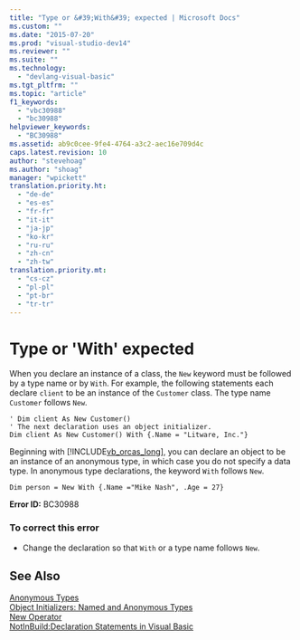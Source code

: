 ```yaml
---
title: "Type or &#39;With&#39; expected | Microsoft Docs"
ms.custom: ""
ms.date: "2015-07-20"
ms.prod: "visual-studio-dev14"
ms.reviewer: ""
ms.suite: ""
ms.technology: 
  - "devlang-visual-basic"
ms.tgt_pltfrm: ""
ms.topic: "article"
f1_keywords: 
  - "vbc30988"
  - "bc30988"
helpviewer_keywords: 
  - "BC30988"
ms.assetid: ab9c0cee-9fe4-4764-a3c2-aec16e709d4c
caps.latest.revision: 10
author: "stevehoag"
ms.author: "shoag"
manager: "wpickett"
translation.priority.ht: 
  - "de-de"
  - "es-es"
  - "fr-fr"
  - "it-it"
  - "ja-jp"
  - "ko-kr"
  - "ru-ru"
  - "zh-cn"
  - "zh-tw"
translation.priority.mt: 
  - "cs-cz"
  - "pl-pl"
  - "pt-br"
  - "tr-tr"
---
```

# Type or &#39;With&#39; expected
When you declare an instance of a class, the `New` keyword must be followed by a type name or by `With`. For example, the following statements each declare `client` to be an instance of the `Customer` class. The type name `Customer` follows `New`.  
  
```  
' Dim client As New Customer()  
' The next declaration uses an object initializer.  
Dim client As New Customer() With {.Name = "Litware, Inc."}  
```  
  
 Beginning with [!INCLUDE[vb_orcas_long](../../visual-basic/misc/includes/vb_orcas_long_md.md)], you can declare an object to be an instance of an anonymous type, in which case you do not specify a data type. In anonymous type declarations, the keyword `With` follows `New`.  
  
```  
Dim person = New With {.Name ="Mike Nash", .Age = 27}  
```  
  
 **Error ID:** BC30988  
  
### To correct this error  
  
-   Change the declaration so that `With` or a type name follows `New`.  
  
## See Also  
 [Anonymous Types](../../visual-basic/programming-guide/language-features/objects-and-classes/anonymous-types.md)   
 [Object Initializers: Named and Anonymous Types](../../visual-basic/programming-guide/language-features/objects-and-classes/object-initializers-named-and-anonymous-types.md)   
 [New Operator](../../visual-basic/language-reference/operators/new-operator.md)   
 [NotInBuild:Declaration Statements in Visual Basic](http://msdn.microsoft.com/en-us/81f3c398-f45c-4d95-80bf-aa39d1a0fb30)